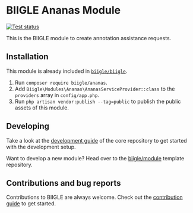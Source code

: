 # BIIGLE Ananas Module

[![Test status](https://github.com/biigle/ananas/workflows/Tests/badge.svg)](https://github.com/biigle/ananas/actions?query=workflow%3ATests)

This is the BIIGLE module to create annotation assistance requests.

## Installation

This module is already included in [`biigle/biigle`](https://github.com/biigle/biigle).

1. Run `composer require biigle/ananas`.
2. Add `Biigle\Modules\Ananas\AnanasServiceProvider::class` to the `providers` array in `config/app.php`.
3. Run `php artisan vendor:publish --tag=public` to publish the public assets of this module.

## Developing

Take a look at the [development guide](https://github.com/biigle/core/blob/master/DEVELOPING.md) of the core repository to get started with the development setup.

Want to develop a new module? Head over to the [biigle/module](https://github.com/biigle/module) template repository.

## Contributions and bug reports

Contributions to BIIGLE are always welcome. Check out the [contribution guide](https://github.com/biigle/core/blob/master/CONTRIBUTING.md) to get started.

